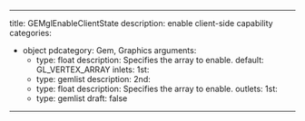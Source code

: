 
---
title: GEMglEnableClientState
description: enable client-side capability
categories:
  - object
pdcategory: Gem, Graphics
arguments:
    - type: float
      description: Specifies the array to enable.
      default: GL_VERTEX_ARRAY
inlets:
  1st:
    - type: gemlist
      description:
  2nd:
    - type: float
      description: Specifies the array to enable.
outlets:
  1st:
    - type: gemlist
draft: false
---

